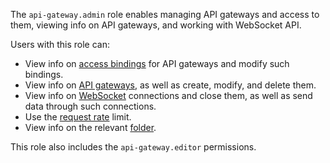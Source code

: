 The `api-gateway.admin` role enables managing API gateways and access to them, viewing info on API gateways, and working with WebSocket API.

Users with this role can:
* View info on [access bindings](../../iam/concepts/access-control/index.md#access-bindings) for API gateways and modify such bindings.
* View info on [API gateways](../../api-gateway/concepts/index.md), as well as create, modify, and delete them.
* View info on [WebSocket](../../api-gateway/concepts/index.md#websocket) connections and close them, as well as send data through such connections.
* Use the [request rate](../../api-gateway/concepts/extensions/rate-limit.md) limit.
* View info on the relevant [folder](../../resource-manager/concepts/resources-hierarchy.md#folder).

This role also includes the `api-gateway.editor` permissions.